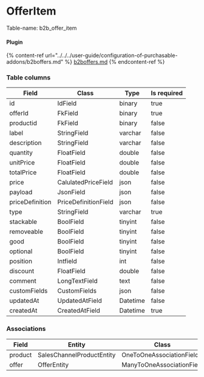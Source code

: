 # OfferItem

Table-name: b2b\_offer\_item

#### Plugin

{% content-ref url="../../../user-guide/configuration-of-purchasable-addons/b2boffers.md" %}
[b2boffers.md](../../../user-guide/configuration-of-purchasable-addons/b2boffers.md)
{% endcontent-ref %}

### Table columns

| Field           | Class                | Type     | Is required |
| --------------- | -------------------- | -------- | ----------- |
| id              | IdField              | binary   | true        |
| offerId         | FkField              | binary   | true        |
| productid       | FkField              | binary   | false       |
| label           | StringField          | varchar  | false       |
| description     | StringField          | varchar  | false       |
| quantity        | FloatField           | double   | false       |
| unitPrice       | FloatField           | double   | false       |
| totalPrice      | FloatField           | double   | false       |
| price           | CalulatedPriceField  | json     | false       |
| payload         | JsonField            | json     | false       |
| priceDefinition | PriceDefinitionField | json     | false       |
| type            | StringField          | varchar  | true        |
| stackable       | BoolField            | tinyint  | false       |
| removeable      | BoolField            | tinyint  | false       |
| good            | BoolField            | tinyint  | false       |
| optional        | BoolField            | tinyint  | false       |
| position        | Intfield             | int      | false       |
| discount        | FloatField           | double   | false       |
| comment         | LongTextField        | text     | false       |
| customFields    | CustomFields         | json     | false       |
| updatedAt       | UpdatedAtField       | Datetime | false       |
| createdAt       | CreatedAtField       | Datetime | true        |

### Associations

| Field   | Entity                    | Class                     |
| ------- | ------------------------- | ------------------------- |
| product | SalesChannelProductEntity | OneToOneAssociationField  |
| offer   | OfferEntity               | ManyToOneAssociationField |
